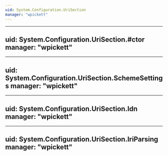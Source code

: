 ```yaml
---
uid: System.Configuration.UriSection
manager: "wpickett"
---
```


---
uid: System.Configuration.UriSection.#ctor
manager: "wpickett"
---

---
uid: System.Configuration.UriSection.SchemeSettings
manager: "wpickett"
---

---
uid: System.Configuration.UriSection.Idn
manager: "wpickett"
---

---
uid: System.Configuration.UriSection.IriParsing
manager: "wpickett"
---
